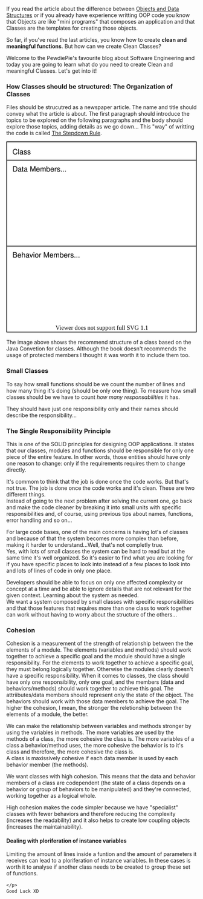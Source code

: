 <div style="text-align: left;">
    <p>
        If you read the article about the difference between <a href="https://gabrielslima.github.io/blog/post.html?id=10" target="blank">Objects and Data Structures</a>
        or if you already have experience writting OOP code you know that Objects are like "mini programs" that composes an application
        and that Classes are the templates for creating those objects.
    </p>
    <p>
        So far, if you've read the last articles, you know how to create <b>clean and meaningful functions</b>. But how can we create Clean Classes?
    </p>
    <p>
        Welcome to the PewdiePie's favourite blog about Software Engineering and today
        you are going to learn what do you need to create Clean and meaningful Classes. Let's get into it!
    </p>
    <h3>How Classes should be structured: The Organization of Classes</h3>
    <p>
        Files should be strucutred as a newspaper article. The name and title should convey what the article is about. The first paragraph
        should introduce the topics to be  explored on the following paragraphs and the body should explore those topics, adding details
        as we go down...
        This "way" of writting the code is called <a href="https://gabrielslima.github.io/blog/post.html?id=7" target="blank">The Stepdown Rule</a>.
    </p>
    <img class="post-img" src="images/clean-code-clean-classes/class-structure.svg" alt="">
    <p>
        The image above shows the recommend structure of a class based on the Java Convetion for classes. Although the book doesn't recommends the usage of
        protected members I thought it was worth it to include them too.
    </p>
    <h3>Small Classes</h3>
    <p>
        To say how small functions should be we count the number of lines and how many thing it's doing (should be only one thing).
        To measure how small classes should be we have to count <i>how many responsabilities</i> it has.
    </p>
    <p>
        They should have just one responsibility only and their names should describe the responsibility...
    </p>
    <h3>The Single Responsibility Principle</h3>
    <p>
        This is one of the SOLID principles for designing OOP applications. It states that our classes, modules and functions should be responsible for only one piece
        of the entire feature. In other words, those entities should have only one reason to change: only if the requirements requires them to change directly.
    </p>
    <p>
        It's commom to think that the job is done once the code works. But that's not true. The job is done once the code works and it's clean. These are two different things.
        <br>
        Instead of going to the next problem after solving the current one, go back and make the code cleaner by breaking it into small units with specific
        responsibilities and, of course, using previous tips about names, functions, error handling and so on...
    </p>
    <p>
        For large code bases, one of the main concerns is having lot's of classes and because of that the system becomes more complex than before, making it harder to understand...Well, that's not completly true.
        <br>
        Yes, with lots of small classes the system can be hard to read but at the same time it's well organized. So it's easier to find what you are looking for
        if you have specific places to look into instead of a few places to look into and lots of lines of code in only one place.
    </p>
    <p>
        Developers should be able to focus on only one affected complexity or concept at a time and be able to ignore details that are not relevant for the given context. Learning about the system
        as needed.
        <br>
        We want a system composed by small classes with specific responsibilities and that those features that requires more than one class to work together can work
        without having to worry about the structure of the others...
    </p>
    <h3>Cohesion</h3>
    <p>
        Cohesion is a measurement of the strength of relationship between the the elements of a module. The elements (variables and methods) should work together to achieve a specific goal and the module should have
        a single responsibility. For the elements to work together to achieve a specific goal, they must belong logically together. Otherwise the modules clearly doesn't have a specific responsibility.
        When it comes to classes, the class should have only one responsibility, only one goal, and the members (data and behaviors/methods) should work together to achieve this goal. The attriibutes/data members should represent only the state
        of the object. The behaviors should work with those data members to achieve the goal. The higher the cohesion, I mean, the stronger the reletionship between the elements of a module, the better.
    </p>
    <p>
        We can make the relationship between variables and methods stronger by using the variables in methods. The more variables are used by the methods of a class, the more cohesive the class is.
        The more variables of a class a behavior/method uses, the more cohesive the behavior is to it's class and therefore, the more cohesive the class is.
        <br>
        A class is maxissively cohesive if each data member is used by each behavior member (the methods).
    </p>
    <p>
        We want classes with high cohesion. This means that the data and behavior members of a class are codependent (the state of a class depends on a behavior or group of behaviors to be manipulated) and they're connected,
        working together as a logical whole.
    </p>
    <p>
        High cohesion makes the code simpler because we have "specialist" classes with fewer behaviors and therefore reducing the complexity (increases the readability) and it also helps
        to create low coupling objects (increases the maintainability).
    </p>
    <h4>Dealing with ploriferation of instance variables</h4>
    <p>
        Limiting the amount of lines inside a funtion and the amount of parameters it receives can lead to a ploriferation of instance variables. In these cases is worth it to
        analyse if another class needs to be created to group these set of functions.
        
    </p>
    Good Luck XD
</div>